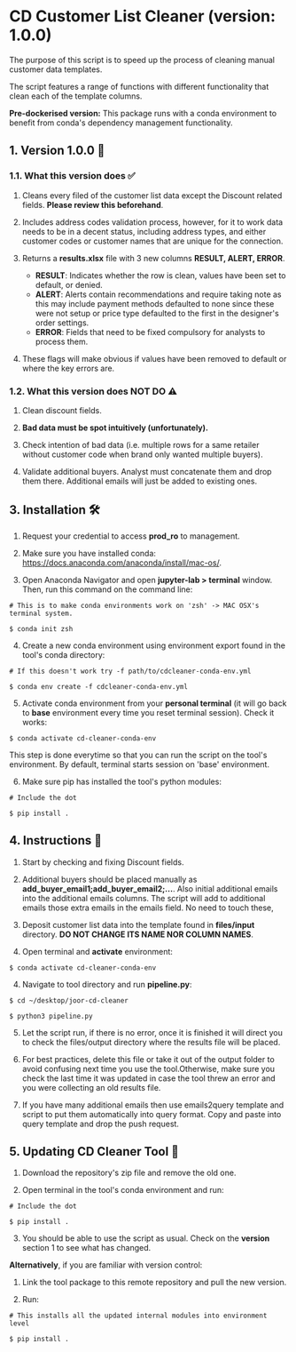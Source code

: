 # CD Customer List Cleaner (version: 1.0.0)

The purpose of this script is to speed up the process of cleaning manual customer data templates.

The script features a range of functions with different functionality that clean each of the template columns.

**Pre-dockerised version:** This package runs with a conda environment to benefit from conda's dependency management functionality.


## 1. Version 1.0.0 🚧

### 1.1. What this version does ✅

1. Cleans every filed of the customer list data except the Discount related fields. **Please review this beforehand**.

2. Includes address codes validation process, however, for it to work data needs to be in a decent status, including address types, and either customer codes or customer names that are unique for the connection.

2. Returns a **results.xlsx** file with 3 new columns **RESULT, ALERT, ERROR**.

    * **RESULT**: Indicates whether the row is clean, values have been set to default, or denied.
    * **ALERT**: Alerts contain recommendations and require taking note as this may include payment methods defaulted to none since these were not setup or price type defaulted to the first in the designer's order settings.
    * **ERROR**: Fields that need to be fixed compulsory for analysts to process them.

4. These flags will make obvious if values have been removed to default or where the key errors are.


### 1.2. What this version does NOT DO ⚠️ 

1. Clean discount fields.

2. **Bad data must be spot intuitively (unfortunately).**

3. Check intention of bad data (i.e. multiple rows for a same retailer without customer code when brand only wanted multiple buyers).

4. Validate additional buyers. Analyst must concatenate them and drop them there. Additional emails will just be added to existing ones.


##  3. Installation 🛠 

1. Request your credential to access **prod_ro** to management.


2. Make sure you have installed conda: https://docs.anaconda.com/anaconda/install/mac-os/.


3. Open Anaconda Navigator and open **jupyter-lab > terminal** window. Then, run this command on the command line:
```
# This is to make conda environments work on 'zsh' -> MAC OSX's terminal system.

$ conda init zsh
```

4. Create a new conda environment using environment export found in the tool's conda directory:
```
# If this doesn't work try -f path/to/cdcleaner-conda-env.yml

$ conda env create -f cdcleaner-conda-env.yml
```

5. Activate conda environment from your **personal terminal** (it will go back to **base** environment every time you reset terminal session). Check it works:

```
$ conda activate cd-cleaner-conda-env
```
  
This step is done everytime so that you can run the script on the tool's environment. By default, terminal starts session on 'base' environment.


6. Make sure pip has installed the tool's python modules:
```
# Include the dot

$ pip install .
```


## 4. Instructions 🛁

1. Start by checking and fixing Discount fields.


2. Additional buyers should be placed manually as **add_buyer_email1;add_buyer_email2;...**. Also initial additional emails into the additional emails columns. The script will add to additional emails those extra emails in the emails field. No need to touch these,


3. Deposit customer list data into the template found in **files/input** directory. **DO NOT CHANGE ITS NAME NOR COLUMN NAMES**.


3. Open terminal and **activate** environment:
```
$ conda activate cd-cleaner-conda-env
```

4. Navigate to tool directory and run **pipeline.py**:
```
$ cd ~/desktop/joor-cd-cleaner

$ python3 pipeline.py
```
 
5. Let the script run, if there is no error, once it is finished it will direct you to check the files/output directory where the results file will be placed.


6. For best practices, delete this file or take it out of the output folder to avoid confusing next time you use the tool.Otherwise, make sure you check the last time it was updated in case the tool threw an error and you were collecting an old results file.


7. If you have many additional emails then use emails2query template and script to put them automatically into query format. Copy and paste into query template and drop the push request.



## 5. Updating CD Cleaner Tool 📡

1. Download the repository's zip file and remove the old one.

2. Open terminal in the tool's conda environment and run:

```
# Include the dot

$ pip install .
```

3. You should be able to use the script as usual. Check on the **version** section 1 to see what has changed.


**Alternatively**, if you are familiar with version control:

1. Link the tool package to this remote repository and pull the new version.


2. Run:
```
# This installs all the updated internal modules into environment level

$ pip install .
```


